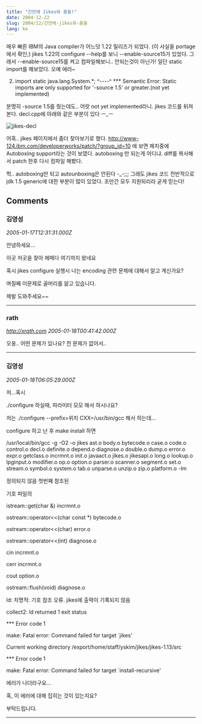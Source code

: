 ```yaml
---
title: "간만에 Jikes와 춤을!"
date: 2004-12-22
slug: 2004/12/간만에-jikes와-춤을
lang: ko
---
```


매우 빠른 IBM의 Java compiler가 어느덧 1.22 릴리즈가 되었다. (이 사실을 portage에서 확인;)
jikes 1.22의 configure --help를 보니 --enable-source15가 있었다.
그래서 --enable-source15를 켜고 컴파일해보니.. 안되는것이 아닌가!
일단 static import를 해보았다. 
오예 에러~

  2. import static java.lang.System.*;
            ^----^
*** Semantic Error: Static imports are only supported for '-source 1.5' or greater.(not yet implemented)

분명히 -source 1.5를 줬는데도.. 어랏 not yet implemented라니. jikes 코드를 뒤져본다.
decl.cpp에 아래와 같은 부분이 있다 ㅡ_ㅡ

![jikes-decl](/blog/img/jikes-decl.png)

어흑.. jikes 페이지에서 좀더 찾아보기로 했다. 
http://www-124.ibm.com/developerworks/patch/?group_id=10 에 보면 패치중에
Autoboxing support라는 것이 보였다. autoboxing 만 되는게 어디냐. 
diff를 복사해서 patch 한후 다시 컴파일 해봤다.

헉.. autoboxing만 되고 autounboxing은 안된다 -_-;;;
그래도 jikes 코드 전반적으로 jdk 1.5 generic에 대한 부분이 많이 있었다.
조만간 모두 지원되리라 굳게 믿는다!

## Comments

### 김영성
*2005-01-17T12:31:31.000Z*

안녕하세요...

이곳 저곳을 찾아 헤메다 여기까지 왔네요

혹시 jikes configure 실행시 나는 encoding 관련 문제에 대해서 알고 계신가요?

며칠째 이문제로 골머리를 앓고 있습니다.

제발 도와주세요~~

---

### rath
*http://xrath.com*
*2005-01-18T00:41:42.000Z*

오옹.. 어떤 문제가 있나요? 전 문제가 없어서..

---

### 김영성
*2005-01-18T06:05:29.000Z*

저...혹시

./configure 하실때, 파라미터 모모 해서 하시나요?

저는 ./configure --prefix=위치 CXX=/usr/bin/gcc 해서 하는데...

configure 하고 난 후 make install 하면

/usr/local/bin/gcc  -g -O2   -o jikes  ast.o body.o bytecode.o  case.o code.o control.o decl.o  definite.o depend.o diagnose.o double.o  dump.o error.o expr.o getclass.o  incrmnt.o init.o javaact.o jikes.o  jikesapi.o long.o lookup.o lpginput.o  modifier.o op.o option.o parser.o  scanner.o segment.o set.o stream.o  symbol.o system.o tab.o unparse.o  unzip.o zip.o platform.o  -lm

정의되지 않음                   첫번째 참조된 

 기호                       파일의

istream::get(char &)                incrmnt.o

ostream::operator<<(char const *)   bytecode.o

ostream::operator<<(char)           error.o

ostream::operator<<(int)            diagnose.o

cin                                 incrmnt.o

cerr                                incrmnt.o

cout                                option.o

ostream::flush(void)                diagnose.o

ld: 치명적: 기호 참조 오류. jikes에 출력이 기록되지 않음

collect2: ld returned 1 exit status

*** Error code 1

make: Fatal error: Command failed for target `jikes'

Current working directory /export/home/staff/yskim/jikes/jikes-1.13/src

*** Error code 1

make: Fatal error: Command failed for target `install-recursive'

에러가 나더라구요...

혹, 이 에러에 대해 집히는 것이 있는지요?

부탁드립니다.

---

